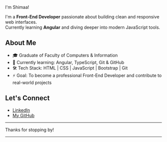I'm Shimaa!  

I'm a **Front-End Developer** passionate about building clean and responsive web interfaces.  
Currently learning **Angular** and diving deeper into modern JavaScript tools.

## About Me
- 🎓 Graduate of Faculty of Computers & Information
- 🌱 Currently learning: Angular, TypeScript, Git & GitHub
- 🛠️ Tech Stack: HTML | CSS | JavaScript | Bootstrap | Git
- ⚡ Goal: To become a professional Front-End Developer and contribute to real-world projects

## Let's Connect
- [LinkedIn](www.linkedin.com/in/shimaa-mostafa-59bb1b318)
- [My GitHub](https://github.com/Shimaa4098)

---

Thanks for stopping by!


---

<!--
**Shimaa4098/Shimaa4098** is a ✨ _special_ ✨ repository because its `README.md` (this file) appears on your GitHub profile.

Here are some ideas to get you started:

- 🔭 I’m currently working on ...
- 🌱 I’m currently learning ...
- 👯 I’m looking to collaborate on ...
- 🤔 I’m looking for help with ...
- 💬 Ask me about ...
- 📫 How to reach me: ...
- 😄 Pronouns: ...
- ⚡ Fun fact: ...
-->
